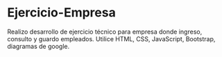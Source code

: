 # Ejercicio-Empresa
Realizo desarrollo de ejercicio técnico para empresa donde ingreso, consulto y guardo empleados.
Utilice HTML, CSS, JavaScript, Bootstrap, diagramas de google.
